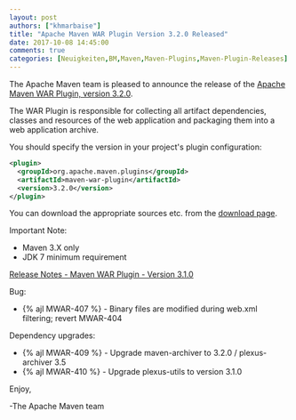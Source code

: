 ```yaml
---
layout: post
authors: ["khmarbaise"]
title: "Apache Maven WAR Plugin Version 3.2.0 Released"
date: 2017-10-08 14:45:00
comments: true
categories: [Neuigkeiten,BM,Maven,Maven-Plugins,Maven-Plugin-Releases]
---
```

The Apache Maven team is pleased to announce the release of the 
[Apache Maven WAR Plugin, version 3.2.0](https://maven.apache.org/plugins/maven-war-plugin/).

The WAR Plugin is responsible for collecting all artifact dependencies, classes
and resources of the web application and packaging them into a web application
archive.

You should specify the version in your project's plugin configuration:

``` xml
<plugin>
  <groupId>org.apache.maven.plugins</groupId>
  <artifactId>maven-war-plugin</artifactId>
  <version>3.2.0</version>
</plugin>
```

You can download the appropriate sources etc. from the [download page][download].

Important Note: 

 * Maven 3.X only
 * JDK 7 minimum requirement


<!-- more -->

[Release Notes - Maven WAR Plugin - Version 3.1.0](https://issues.apache.org/jira/secure/ReleaseNote.jspa?projectId=12318121&version=12341372)


Bug:

 * {% ajl MWAR-407 %} - Binary files are modified during web.xml filtering; revert MWAR-404

Dependency upgrades:

 * {% ajl MWAR-409 %} - Upgrade maven-archiver to 3.2.0 / plexus-archiver 3.5
 * {% ajl MWAR-410 %} - Upgrade plexus-utils to version 3.1.0

Enjoy,

-The Apache Maven team

[download]: https://maven.apache.org/plugins/maven-war-plugin/download.cgi

